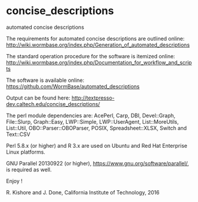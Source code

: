 concise_descriptions
====================

automated concise descriptions

The requirements for automated concise descriptions are outlined online:
	http://wiki.wormbase.org/index.php/Generation_of_automated_descriptions

The standard operation procedure for the software is itemized online:
	http://wiki.wormbase.org/index.php/Documentation_for_workflow_and_scripts

The software is available online: 
	https://github.com/WormBase/automated_descriptions

Output can be found here: http://textpresso-dev.caltech.edu/concise_descriptions/

The perl module dependencies are:
 AcePerl, Carp, DBI, Devel::Graph, File::Slurp, Graph::Easy, LWP::Simple, LWP::UserAgent, List::MoreUtils, List::Util, OBO::Parser::OBOParser, POSIX, Spreadsheet::XLSX, Switch and Text::CSV 

Perl 5.8.x (or higher) and R 3.x are used on Ubuntu and Red Hat Enterprise Linux platforms. 

GNU Parallel 20130922 (or higher), https://www.gnu.org/software/parallel/, is required as well.

Enjoy !

R. Kishore and J. Done, California Institute of Technology, 2016
